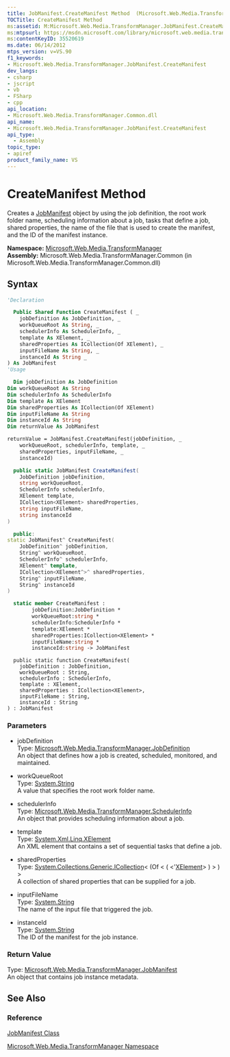 ```yaml
---
title: JobManifest.CreateManifest Method  (Microsoft.Web.Media.TransformManager)
TOCTitle: CreateManifest Method
ms:assetid: M:Microsoft.Web.Media.TransformManager.JobManifest.CreateManifest(Microsoft.Web.Media.TransformManager.JobDefinition,System.String,Microsoft.Web.Media.TransformManager.SchedulerInfo,System.Xml.Linq.XElement,System.Collections.Generic.ICollection{System.Xml.Linq.XElement},System.String,System.String)
ms:mtpsurl: https://msdn.microsoft.com/library/microsoft.web.media.transformmanager.jobmanifest.createmanifest(v=VS.90)
ms:contentKeyID: 35520619
ms.date: 06/14/2012
mtps_version: v=VS.90
f1_keywords:
- Microsoft.Web.Media.TransformManager.JobManifest.CreateManifest
dev_langs:
- csharp
- jscript
- vb
- FSharp
- cpp
api_location:
- Microsoft.Web.Media.TransformManager.Common.dll
api_name:
- Microsoft.Web.Media.TransformManager.JobManifest.CreateManifest
api_type:
  - Assembly
topic_type:
- apiref
product_family_name: VS
---
```


# CreateManifest Method

Creates a [JobManifest](jobmanifest-class-microsoft-web-media-transformmanager.md) object by using the job definition, the root work folder name, scheduling information about a job, tasks that define a job, shared properties, the name of the file that is used to create the manifest, and the ID of the manifest instance.

**Namespace:**  [Microsoft.Web.Media.TransformManager](microsoft-web-media-transformmanager-namespace.md)  
**Assembly:**  Microsoft.Web.Media.TransformManager.Common (in Microsoft.Web.Media.TransformManager.Common.dll)

## Syntax

```vb
'Declaration

  Public Shared Function CreateManifest ( _
    jobDefinition As JobDefinition, _
    workQueueRoot As String, _
    schedulerInfo As SchedulerInfo, _
    template As XElement, _
    sharedProperties As ICollection(Of XElement), _
    inputFileName As String, _
    instanceId As String _
) As JobManifest
'Usage

  Dim jobDefinition As JobDefinition
Dim workQueueRoot As String
Dim schedulerInfo As SchedulerInfo
Dim template As XElement
Dim sharedProperties As ICollection(Of XElement)
Dim inputFileName As String
Dim instanceId As String
Dim returnValue As JobManifest

returnValue = JobManifest.CreateManifest(jobDefinition, _
    workQueueRoot, schedulerInfo, template, _
    sharedProperties, inputFileName, _
    instanceId)
```

```csharp
  public static JobManifest CreateManifest(
    JobDefinition jobDefinition,
    string workQueueRoot,
    SchedulerInfo schedulerInfo,
    XElement template,
    ICollection<XElement> sharedProperties,
    string inputFileName,
    string instanceId
)
```

```cpp
  public:
static JobManifest^ CreateManifest(
    JobDefinition^ jobDefinition,
    String^ workQueueRoot,
    SchedulerInfo^ schedulerInfo,
    XElement^ template,
    ICollection<XElement^>^ sharedProperties,
    String^ inputFileName,
    String^ instanceId
)
```

``` fsharp
  static member CreateManifest :
        jobDefinition:JobDefinition *
        workQueueRoot:string *
        schedulerInfo:SchedulerInfo *
        template:XElement *
        sharedProperties:ICollection<XElement> *
        inputFileName:string *
        instanceId:string -> JobManifest
```

```jscript
  public static function CreateManifest(
    jobDefinition : JobDefinition,
    workQueueRoot : String,
    schedulerInfo : SchedulerInfo,
    template : XElement,
    sharedProperties : ICollection<XElement>,
    inputFileName : String,
    instanceId : String
) : JobManifest
```

### Parameters

  - jobDefinition  
    Type: [Microsoft.Web.Media.TransformManager.JobDefinition](jobdefinition-class-microsoft-web-media-transformmanager.md)  
    An object that defines how a job is created, scheduled, monitored, and maintained.  

<!-- end list -->

  - workQueueRoot  
    Type: [System.String](https://msdn.microsoft.com/library/s1wwdcbf)  
    A value that specifies the root work folder name.  

<!-- end list -->

  - schedulerInfo  
    Type: [Microsoft.Web.Media.TransformManager.SchedulerInfo](schedulerinfo-class-microsoft-web-media-transformmanager.md)  
    An object that provides scheduling information about a job.  

<!-- end list -->

  - template  
    Type: [System.Xml.Linq.XElement](https://msdn.microsoft.com/library/bb340098)  
    An XML element that contains a set of sequential tasks that define a job.  

<!-- end list -->

  - sharedProperties  
    Type: [System.Collections.Generic.ICollection](https://msdn.microsoft.com/library/92t2ye13)\< (Of \< ( \<'[XElement](https://msdn.microsoft.com/library/bb340098)\> ) \> ) \>  
    A collection of shared properties that can be supplied for a job.  

<!-- end list -->

  - inputFileName  
    Type: [System.String](https://msdn.microsoft.com/library/s1wwdcbf)  
    The name of the input file that triggered the job.  

<!-- end list -->

  - instanceId  
    Type: [System.String](https://msdn.microsoft.com/library/s1wwdcbf)  
    The ID of the manifest for the job instance.  

### Return Value

Type: [Microsoft.Web.Media.TransformManager.JobManifest](jobmanifest-class-microsoft-web-media-transformmanager.md)  
An object that contains job instance metadata.  

## See Also

### Reference

[JobManifest Class](jobmanifest-class-microsoft-web-media-transformmanager.md)

[Microsoft.Web.Media.TransformManager Namespace](microsoft-web-media-transformmanager-namespace.md)
